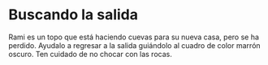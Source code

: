 # Buscando la salida
Rami es un topo que está haciendo cuevas para su nueva casa, pero se ha perdido. Ayudalo a regresar a la salida guiándolo al cuadro de color marrón oscuro. Ten cuidado de no chocar con las rocas.
